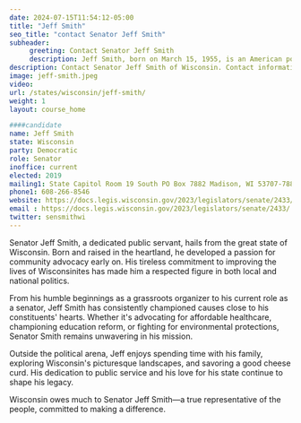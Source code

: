 ```yaml
---
date: 2024-07-15T11:54:12-05:00
title: "Jeff Smith"
seo_title: "contact Senator Jeff Smith"
subheader:
     greeting: Contact Senator Jeff Smith
     description: Jeff Smith, born on March 15, 1955, is an American politician affiliated with the Democratic Party. He is a member of the Wisconsin State Senate, representing District 31. He assumed office in 2019.
description: Contact Senator Jeff Smith of Wisconsin. Contact information for Jeff Smith includes email address, phone number, and mailing address.
image: jeff-smith.jpeg
video:
url: /states/wisconsin/jeff-smith/
weight: 1
layout: course_home

####candidate
name: Jeff Smith
state: Wisconsin
party: Democratic
role: Senator
inoffice: current
elected: 2019
mailing1: State Capitol Room 19 South PO Box 7882 Madison, WI 53707-7882
phone1: 608-266-8546
website: https://docs.legis.wisconsin.gov/2023/legislators/senate/2433/
email : https://docs.legis.wisconsin.gov/2023/legislators/senate/2433/
twitter: sensmithwi
---
```

Senator Jeff Smith, a dedicated public servant, hails from the great state of Wisconsin. Born and raised in the heartland, he developed a passion for community advocacy early on. His tireless commitment to improving the lives of Wisconsinites has made him a respected figure in both local and national politics.

From his humble beginnings as a grassroots organizer to his current role as a senator, Jeff Smith has consistently championed causes close to his constituents' hearts. Whether it's advocating for affordable healthcare, championing education reform, or fighting for environmental protections, Senator Smith remains unwavering in his mission.

Outside the political arena, Jeff enjoys spending time with his family, exploring Wisconsin's picturesque landscapes, and savoring a good cheese curd. His dedication to public service and his love for his state continue to shape his legacy.

Wisconsin owes much to Senator Jeff Smith—a true representative of the people, committed to making a difference.
